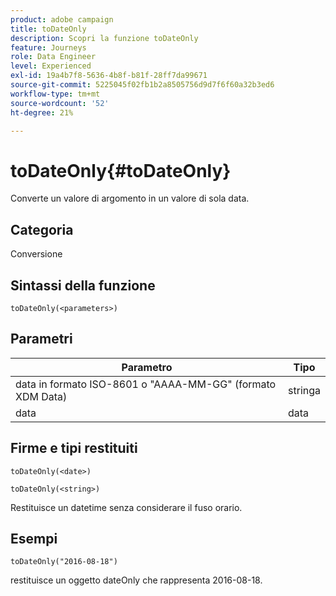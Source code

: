```yaml
---
product: adobe campaign
title: toDateOnly
description: Scopri la funzione toDateOnly
feature: Journeys
role: Data Engineer
level: Experienced
exl-id: 19a4b7f8-5636-4b8f-b81f-28ff7da99671
source-git-commit: 5225045f02fb1b2a8505756d9d7f6f60a32b3ed6
workflow-type: tm+mt
source-wordcount: '52'
ht-degree: 21%

---
```


# toDateOnly{#toDateOnly}

Converte un valore di argomento in un valore di sola data.

## Categoria

Conversione

## Sintassi della funzione

`toDateOnly(<parameters>)`

## Parametri

| Parametro | Tipo |
|-----------|------------------|
| data in formato ISO-8601 o &quot;AAAA-MM-GG&quot; (formato XDM Data) | stringa |
| data | data |

## Firme e tipi restituiti

`toDateOnly(<date>)`

`toDateOnly(<string>)`

Restituisce un datetime senza considerare il fuso orario.

## Esempi

`toDateOnly("2016-08-18")`

restituisce un oggetto dateOnly che rappresenta 2016-08-18.
